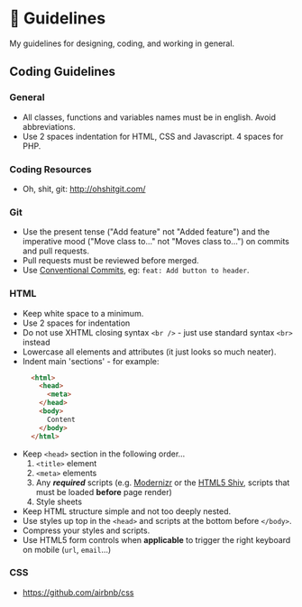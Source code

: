 # 📐 Guidelines
My guidelines for designing, coding, and working in general.

## Coding Guidelines

### General
- All classes, functions and variables names must be in english. Avoid abbreviations.
- Use 2 spaces indentation for HTML, CSS and Javascript. 4 spaces for PHP.

### Coding Resources
- Oh, shit, git: http://ohshitgit.com/

### Git
- Use the present tense ("Add feature" not "Added feature") and the imperative mood ("Move class to..." not "Moves class to...") on commits and pull requests.
- Pull requests must be reviewed before merged.
- Use [Conventional Commits](https://www.conventionalcommits.org/en/v1.0.0/), eg: `feat: Add button to header`.

### HTML
- Keep white space to a minimum.
- Use 2 spaces for indentation
- Do not use XHTML closing syntax `<br />` - just use standard syntax `<br>` instead
- Lowercase all elements and attributes (it just looks so much neater).
- Indent main 'sections' - for example:
  ```html
    <html>
      <head>
        <meta>
      </head>
      <body>
        Content
      </body>
    </html>
  ```
- Keep `<head>` section in the following order…
    1. `<title>` element
    2. `<meta>` elements
    2. Any ***required*** scripts (e.g. [Modernizr](http://modernizr.com/) or the [HTML5 Shiv](https://github.com/aFarkas/html5shiv), scripts that must be loaded **before** page render)
    3. Style sheets
- Keep HTML structure simple and not too deeply nested.
- Use styles up top in the `<head>` and scripts at the bottom before `</body>`.
- Compress your styles and scripts.
- Use HTML5 form controls when **applicable** to trigger the right keyboard on mobile (`url`, `email`…)

### CSS
- https://github.com/airbnb/css
